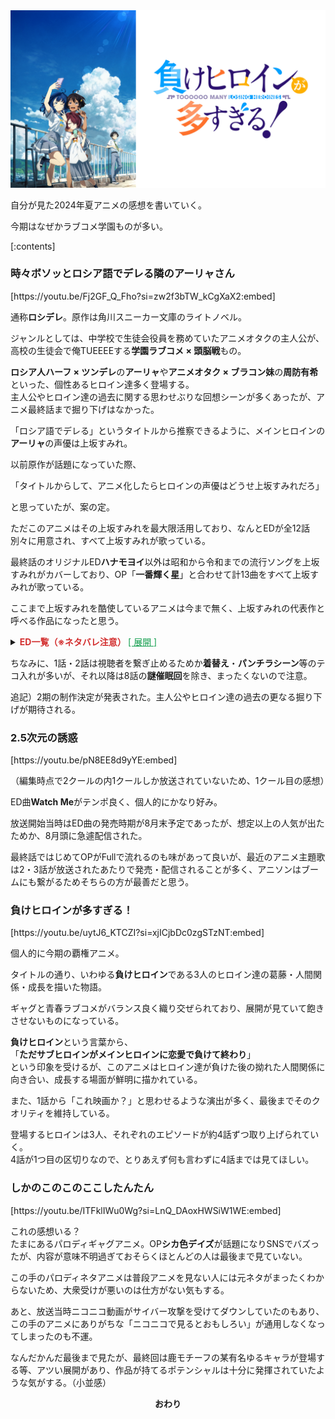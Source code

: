 <img class="thumbnail" src="https://raw.githubusercontent.com/Luarce/hatenablog-contents/main/assets/images/anime-reviews/makeine_title.png" alt="負けヒロインが多すぎる！">

自分が見た2024年夏アニメの感想を書いていく。

今期はなぜかラブコメ学園ものが多い。

[:contents]

### 時々ボソッとロシア語でデレる隣のアーリャさん

<div class="box_youtube">
[https://youtu.be/Fj2GF_Q_Fho?si=zw2f3bTW_kCgXaX2:embed]
</div>

通称**ロシデレ**。原作は角川スニーカー文庫のライトノベル。

ジャンルとしては、中学校で生徒会役員を務めていたアニメオタクの主人公が、高校の生徒会で俺TUEEEEする**学園ラブコメ × 頭脳戦**もの。

**ロシア人ハーフ × ツンデレ**の**アーリャ**や**アニメオタク × ブラコン妹**の**周防有希**といった、個性あるヒロイン達多く登場する。  
主人公やヒロイン達の過去に関する思わせぶりな回想シーンが多くあったが、アニメ最終話まで掘り下げはなかった。

「ロシア語でデレる」というタイトルから推察できるように、メインヒロインの**アーリャ**の声優は上坂すみれ。

以前原作が話題になっていた際、

「タイトルからして、アニメ化したらヒロインの声優はどうせ上坂すみれだろ」

と思っていたが、案の定。

ただこのアニメはその上坂すみれを最大限活用しており、なんとEDが全12話別々に用意され、すべて上坂すみれが歌っている。

最終話のオリジナルED**ハナモヨイ**以外は昭和から令和までの流行ソングを上坂すみれがカバーしており、OP「**一番輝く星**」と合わせて計13曲をすべて上坂すみれが歌っている。

ここまで上坂すみれを酷使しているアニメは今まで無く、上坂すみれの代表作と呼べる作品になったと思う。

<details class="spoiler_details">
    <summary>
        <span style="color: #d32f2f"><strong>
        ED一覧（※ネタバレ注意）
        </strong></span>
        <span style="color: #119E4D"><u>
        [ 展開 ]
        </u></span>
    </summary>
    <table class="ed_list">
        <thead>
            <tr>
                <th>話数</th>
                <th>曲名</th>
                <th>アーティスト</th>
            </tr>
        </thead>
        <tbody>
            <tr>
                <td>1話</td>
                <td>学園天国</td>
                <td>フィンガー5</td>
            </tr>
            <tr>
                <td>2話</td>
                <td>可愛くてごめん</td>
                <td>HoneyWorks</td>
            </tr>
            <tr>
                <td>3話</td>
                <td>想い出がいっぱい</td>
                <td>H2O</td>
            </tr>
            <tr>
                <td>4話</td>
                <td>ハレ晴レユカイ</td>
                <td>涼宮ハルヒの憂鬱ED</td>
            </tr>
            <tr>
                <td>5話</td>
                <td>小さな恋の歌</td>
                <td>MONGOL800</td>
            </tr>
            <tr>
                <td>6話</td>
                <td>秘密の言葉</td>
                <td>花譜 × ズーカラデル</td>
            </tr>
            <tr>
                <td>7話</td>
                <td>ラブストーリーは突然に</td>
                <td>小田和正</td>
            </tr>
            <tr>
                <td>8話</td>
                <td>CHE.R.RY</td>
                <td>YUI</td>
            </tr>
            <tr>
                <td>9話</td>
                <td>ワールドイズマイン</td>
                <td>ryo（supercell）</td>
            </tr>
            <tr>
                <td>10話</td>
                <td>こいのうた</td>
                <td>GO!GO!7188</td>
            </tr>
            <tr>
                <td>11話</td>
                <td>気まぐれロマンティック</td>
                <td>いきものがかり</td>
            </tr>
            <tr>
                <td>12話</td>
                <td>ハナモヨイ</td>
                <td>上坂すみれ<br>※オリジナル曲</td>
            </tr>
        </tbody>
    </table>

※すべて[公式Youtubeチャンネル](https://www.youtube.com/channel/UCvNxYM7Cwrz8p7_WjzjxWcA)にて無料配信中

<div class="box_youtube">
[https://youtu.be/YbKqZF3wc5g?si=DOoxVa0mh796s78G:embed]
</div>

毎回EDが変わるので、今回はどの曲がカバーされるのかを期待させるつくりになっている。

筆者は毎週リアルタイムで見ていたので  
「**この令和の時代に ED がハレ晴レユカイ！？**」  
と懐かしい気持ちになれたのは良い体験であった。

</details>

ちなみに、1話・2話は視聴者を繋ぎ止めるためか**着替え**・**パンチラシーン**等のテコ入れが多いが、それ以降は8話の**謎催眠回**を除き、まったくないので注意。

追記）2期の制作決定が発表された。主人公やヒロイン達の過去の更なる掘り下げが期待される。

### 2.5次元の誘惑

<div class="box_youtube">
[https://youtu.be/pN8EE8d9yYE:embed]
</div>

（編集時点で2クールの内1クールしか放送されていないため、1クール目の感想）

ED曲**Watch Me**がテンポ良く、個人的にかなり好み。

放送開始当時はED曲の発売時期が8月末予定であったが、想定以上の人気が出たためか、8月頭に急遽配信された。

最終話ではじめてOPがFullで流れるのも味があって良いが、最近のアニメ主題歌は2・3話が放送されたあたりで発売・配信されることが多く、アニソンはブームにも繋がるためそちらの方が最善だと思う。

### 負けヒロインが多すぎる！

<div class="box_youtube">
[https://youtu.be/uytJ6_KTCZI?si=xjICjbDc0zgSTzNT:embed]
</div>

個人的に今期の覇権アニメ。

タイトルの通り、いわゆる**負けヒロイン**である3人のヒロイン達の葛藤・人間関係・成長を描いた物語。

ギャグと青春ラブコメがバランス良く織り交ぜられており、展開が見ていて飽きさせないものになっている。

**負けヒロイン**という言葉から、  
「**ただサブヒロインがメインヒロインに恋愛で負けて終わり**」  
という印象を受けるが、このアニメはヒロイン達が負けた後の拗れた人間関係に向き合い、成長する場面が鮮明に描かれている。

また、1話から「これ映画か？」と思わせるような演出が多く、最後までそのクオリティを維持している。

登場するヒロインは3人、それぞれのエピソードが約4話ずつ取り上げられていく。  
4話が1つ目の区切りなので、とりあえず何も言わずに4話までは見てほしい。

### しかのこのこのここしたんたん

<div class="box_youtube">
[https://youtu.be/ITFklIWu0Wg?si=LnQ_DAoxHWSiW1WE:embed]
</div>

これの感想いる？  
たまにあるパロディギャグアニメ。OP**シカ色デイズ**が話題になりSNSでバズったが、内容が意味不明過ぎておそらくほとんどの人は最後まで見ていない。

この手のパロディネタアニメは普段アニメを見ない人には元ネタがまったくわからないため、大衆受けが悪いのは仕方がない気もする。

あと、放送当時ニコニコ動画がサイバー攻撃を受けてダウンしていたのもあり、この手のアニメにありがちな「ニコニコで見るとおもしろい」が通用しなくなってしまったのも不運。

なんだかんだ最後まで見たが、最終回は鹿モチーフの某有名ゆるキャラが登場する等、アツい展開があり、作品が持てるポテンシャルは十分に発揮されていたような気がする。（小並感）


<div style="text-align: center"><strong>おわり</strong></div>

<!-- 記事タイトル：アニメ感想（2024夏） -->

<link rel="stylesheet" href="your_css">
